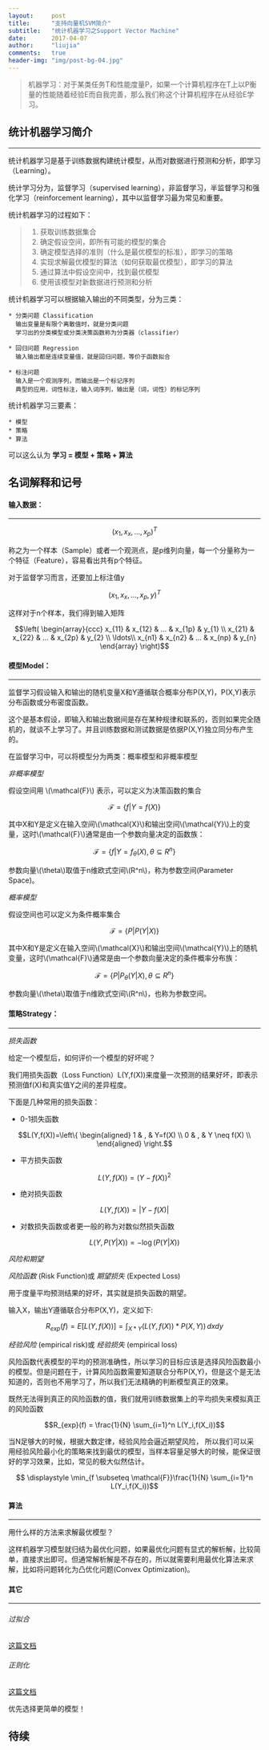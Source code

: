 ```yaml
---
layout:     post    
title:      "支持向量机SVM简介"    
subtitle:   "统计机器学习之Support Vector Machine"          
date:       2017-04-07            
author:     "liujia"                      
comments:   true
header-img: "img/post-bg-04.jpg"
---
```


<script type="text/javascript" src="http://cdn.mathjax.org/mathjax/latest/MathJax.js?config=default"></script>

> 机器学习：对于某类任务T和性能度量P，如果一个计算机程序在T上以P衡量的性能随着经验E而自我完善，那么我们称这个计算机程序在从经验E学习。

## 统计机器学习简介
***

统计机器学习是基于训练数据构建统计模型，从而对数据进行预测和分析，即学习（Learning）。 

统计学习分为，监督学习（supervised learning），非监督学习，半监督学习和强化学习（reinforcement learning），其中以监督学习最为常见和重要。

统计机器学习的过程如下： 

> 1. 获取训练数据集合 
> 2. 确定假设空间，即所有可能的模型的集合 
> 3. 确定模型选择的准则（什么是最优模型的标准），即学习的策略 
> 4. 实现求解最优模型的算法（如何获取最优模型），即学习的算法 
> 5. 通过算法中假设空间中，找到最优模型 
> 6. 使用该模型对新数据进行预测和分析




统计机器学习可以根据输入输出的不同类型，分为三类： 

```
* 分类问题 Classification
  输出变量是有限个离散值时，就是分类问题
  学习出的分类模型或分类决策函数称为分类器（classifier） 
  
* 回归问题 Regression
  输入输出都是连续变量值，就是回归问题，等价于函数拟合
  
* 标注问题 
  输入是一个观测序列，而输出是一个标记序列 
  典型的应用，词性标注，输入词序列，输出是（词，词性）的标记序列 
```    

统计机器学习三要素：

```
* 模型
* 策略
* 算法
```
可以这么认为 **学习 = 模型 + 策略 + 算法**


## 名词解释和记号
    

      

#### 输入数据：
***   


$$(x_1,x_x,\ldots,x_p)^T$$

称之为一个样本（Sample）或者一个观测点，是p维列向量，每一个分量称为一个特征（Feature），容易看出共有p个特征。

对于监督学习而言，还要加上标注值y

$$(x_1,x_x,\ldots,x_p,y)^T$$

这样对于n个样本，我们得到输入矩阵

$$\left( \begin{array}{ccc}
x_{11} & x_{12} & ... & x_{1p} & y_{1} \\
x_{21} & x_{22} & ... & x_{2p} & y_{2} \\
\ldots\\
x_{n1} & x_{n2} & ... & x_{np} & y_{n} \end{array} \right)$$

#### 模型Model：
*** 

监督学习假设输入和输出的随机变量X和Y遵循联合概率分布P(X,Y)，P(X,Y)表示分布函数或分布密度函数。
 
这个是基本假设，即输入和输出数据间是存在某种规律和联系的，否则如果完全随机的，就谈不上学习了。并且训练数据和测试数据是依据P(X,Y)独立同分布产生的。

在监督学习中，可以将模型分为两类：概率模型和非概率模型

_非概率模型_

假设空间用 \\(\mathcal{F}\\) 表示，可以定义为决策函数的集合

$$ \mathcal{F} = \{f | Y = f(X)\}$$

其中X和Y是定义在输入空间\\(\mathcal{X}\\)和输出空间\\(\mathcal{Y}\\)上的变量，这时\\(\mathcal{F}\\)通常是由一个参数向量决定的函数族：

$$ \mathcal{F} = \{f | Y = f_{\theta}(X), \theta \subseteq R^n\}$$

参数向量\\(\theta\\)取值于n维欧式空间\\(R^n\\)，称为参数空间(Parameter Space)。

_概率模型_

假设空间也可以定义为条件概率集合

$$ \mathcal{F} = \{P | P(Y|X)\}$$

其中X和Y是定义在输入空间\\(\mathcal{X}\\)和输出空间\\(\mathcal{Y}\\)上的随机变量，这时\\(\mathcal{F}\\)通常是由一个参数向量决定的条件概率分布族：

$$ \mathcal{F} = \{P | P_{\theta}(Y|X), \theta \subseteq R^n\}$$

参数向量\\(\theta\\)取值于n维欧式空间\\(R^n\\)，也称为参数空间。


#### 策略Strategy：
***      



_损失函数_

给定一个模型后，如何评价一个模型的好坏呢？

我们用损失函数（Loss Function）L(Y,f(X))来度量一次预测的结果好坏，即表示预测值f(X)和真实值Y之间的差异程度。


下面是几种常用的损失函数：


* 0-1损失函数

$$L(Y,f(X))=\left\{
\begin{aligned}
1 & , & Y=f(X) \\
0 & , & Y \neq f(X) \\
\end{aligned}
\right.$$

* 平方损失函数

$$L(Y,f(X))=(Y - f(X))^2$$

* 绝对损失函数

$$L(Y,f(X))=|Y - f(X)|$$

* 对数损失函数或者更一般的称为对数似然损失函数

$$L(Y,P(Y|X))=-\log(P(Y|X))$$


_风险和期望_

_风险函数_ (Risk Function)或 _期望损失_ (Expected Loss) 

用于度量平均预测结果的好坏，其实就是损失函数的期望。

输入X，输出Y遵循联合分布P(X,Y)，定义如下:

$$R_{exp}(f) = E[L(Y,f(X))] = \int_{X*Y} (L(Y,f(X))*P(X,Y))\,dxdy$$

_经验风险_ (empirical risk)或 _经验损失_ (empirical loss) 

风险函数代表模型的平均的预测准确性，所以学习的目标应该是选择风险函数最小的模型。但是问题在于，计算风险函数需要知道联合分布P(X,Y)，但是这个是无法知道的，否则也不用学习了，所以我们无法精确的判断模型真正的效果。

既然无法得到真正的风险函数的值，我们就用训练数据集上的平均损失来模拟真正的风险函数

$$R_{exp}(f) = \frac{1}{N} \sum_{i=1}^n L(Y_i,f(X_i))$$

当N足够大的时候，根据大数定律，经验风险会逼近期望风险， 所以我们可以采用经验风险最小化的策略来找到最优的模型，当样本容量足够大的时候，能保证很好的学习效果，比如，常见的极大似然估计。

$$ \displaystyle \min_{f \subseteq \mathcal{F}}\frac{1}{N} \sum_{i=1}^n L(Y_i,f(X_i))$$

#### 算法
*** 
 
用什么样的方法来求解最优模型？ 

这样机器学习模型就归结为最优化问题，如果最优化问题有显式的解析解，比较简单，直接求出即可。但通常解析解是不存在的，所以就需要利用最优化算法来求解，比如将问题转化为凸优化问题(Convex Optimization)。

#### 其它
***       
      
###### 过拟合

[这篇文档](https://en.wikipedia.org/wiki/Overfitting)

###### 正则化

[这篇文档](https://en.wikipedia.org/wiki/Regularization_(mathematics))

优先选择更简单的模型！


## 待续




